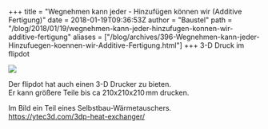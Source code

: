 +++
title = "Wegnehmen kann jeder - Hinzufügen können wir (Additive Fertigung)"
date = 2018-01-19T09:36:53Z
author = "Baustel"
path = "/blog/2018/01/19/wegnehmen-kann-jeder-hinzufugen-konnen-wir-additive-fertigung"
aliases = ["/blog/archives/396-Wegnehmen-kann-jeder-Hinzufuegen-koennen-wir-Additive-Fertigung.html"]
+++
3-D Druck im flipdot

[![](/media/IMG_20180117_12263901.serendipityThumb.jpg)](/media/IMG_20180117_12263901.jpg)

Der flipdot hat auch einen 3-D Drucker zu bieten.  
Er kann größere Teile bis ca 210x210x210 mm drucken.

Im Bild ein Teil eines Selbstbau-Wärmetauschers.  
https://ytec3d.com/3dp-heat-exchanger/
